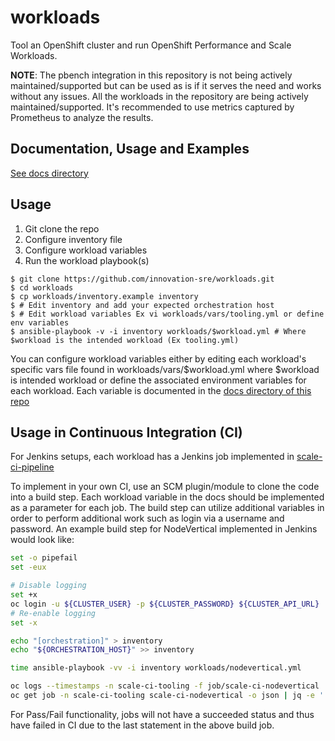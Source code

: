 # workloads

Tool an OpenShift cluster and run OpenShift Performance and Scale Workloads.

**NOTE**: The pbench integration in this repository is not being actively maintained/supported but can be used as is if it serves the need and works without any issues. All the workloads in the repository are being actively maintained/supported. It's recommended to use metrics captured by Prometheus to analyze the results.

## Documentation, Usage and Examples

[See docs directory](docs/)

## Usage

1. Git clone the repo
2. Configure inventory file
3. Configure workload variables
4. Run the workload playbook(s)

```
$ git clone https://github.com/innovation-sre/workloads.git
$ cd workloads
$ cp workloads/inventory.example inventory
$ # Edit inventory and add your expected orchestration host
$ # Edit workload variables Ex vi workloads/vars/tooling.yml or define env variables
$ ansible-playbook -v -i inventory workloads/$workload.yml # Where $workload is the intended workload (Ex tooling.yml)
```

You can configure workload variables either by editing each workload's specific vars file found in workloads/vars/$workload.yml where $workload is intended workload or define the associated environment variables for each workload. Each variable is documented in the [docs directory of this repo](docs/)

## Usage in Continuous Integration (CI)

For Jenkins setups, each workload has a Jenkins job implemented in [scale-ci-pipeline](https://github.com/openshift-scale/scale-ci-pipeline)

To implement in your own CI, use an SCM plugin/module to clone the code into a build step. Each workload variable in the docs should be implemented as a parameter for each job. The build step can utilize additional variables in order to perform additional work such as login via a username and password. An example build step for NodeVertical implemented in Jenkins would look like:

```sh
set -o pipefail
set -eux

# Disable logging
set +x
oc login -u ${CLUSTER_USER} -p ${CLUSTER_PASSWORD} ${CLUSTER_API_URL}
# Re-enable logging
set -x

echo "[orchestration]" > inventory
echo "${ORCHESTRATION_HOST}" >> inventory

time ansible-playbook -vv -i inventory workloads/nodevertical.yml

oc logs --timestamps -n scale-ci-tooling -f job/scale-ci-nodevertical
oc get job -n scale-ci-tooling scale-ci-nodevertical -o json | jq -e '.status.succeeded==1'
```

For Pass/Fail functionality, jobs will not have a succeeded status and thus have failed in CI due to the last statement in the above build job.
